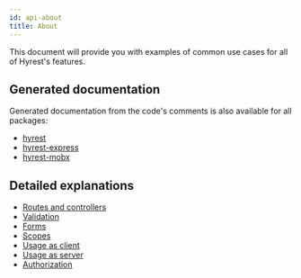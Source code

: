 ```yaml
---
id: api-about
title: About
---
```


This document will provide you with examples of common use cases for all of Hyrest's features.

## Generated documentation

Generated documentation from the code's comments is also available for all packages:

- [hyrest](https://prior99.gitlab.io/hyrest/api/hyrest/)
- [hyrest-express](https://prior99.gitlab.io/hyrest/api/hyrest-express/)
- [hyrest-mobx](https://prior99.gitlab.io/hyrest/api/hyrest-mobx/)

## Detailed explanations

- [Routes and controllers](api-routes-controllers)
- [Validation](api-validation)
- [Forms](api-forms)
- [Scopes](api-scopes)
- [Usage as client](api-client)
- [Usage as server](api-server)
- [Authorization](api-authorization)
